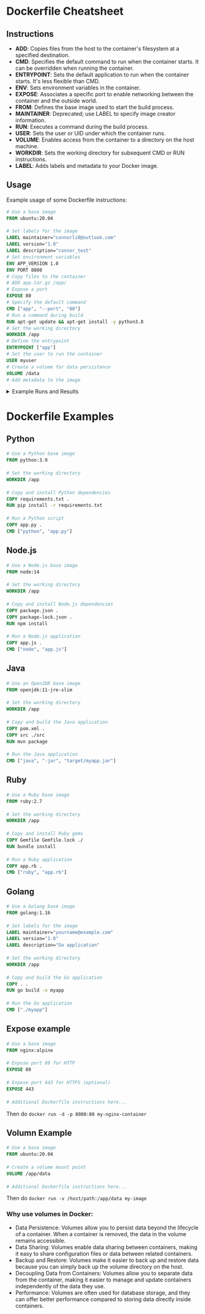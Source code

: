 # Dockerfile Cheatsheet

## Instructions

- **ADD**: Copies files from the host to the container's filesystem at a specified destination.
- **CMD**: Specifies the default command to run when the container starts. It can be overridden when running the container.
- **ENTRYPOINT**: Sets the default application to run when the container starts. It's less flexible than CMD.
- **ENV**: Sets environment variables in the container.
- **EXPOSE**: Associates a specific port to enable networking between the container and the outside world.
- **FROM**: Defines the base image used to start the build process.
- **MAINTAINER**: Deprecated; use LABEL to specify image creator information.
- **RUN**: Executes a command during the build process.
- **USER**: Sets the user or UID under which the container runs.
- **VOLUME**: Enables access from the container to a directory on the host machine.
- **WORKDIR**: Sets the working directory for subsequent CMD or RUN instructions.
- **LABEL**: Adds labels and metadata to your Docker image.

## Usage

Example usage of some Dockerfile instructions:

```Dockerfile
# Use a base image
FROM ubuntu:20.04

# Set labels for the image
LABEL maintainer="connorli0@outlook.com"
LABEL version="1.0"
LABEL description="connor_test"
# Set environment variables
ENV APP_VERSION 1.0
ENV PORT 8080
# Copy files to the container
# ADD app.tar.gz /app/
# Expose a port
EXPOSE 80
# Specify the default command
CMD ["app", "--port", "80"]
# Run a command during build
RUN apt-get update && apt-get install -y python3.8
# Set the working directory
WORKDIR /app
# Define the entrypoint
ENTRYPOINT ["app"]
# Set the user to run the container
USER myuser
# Create a volume for data persistence
VOLUME /data
# Add metadata to the image
```

<details>
  <summary>Example Runs and Results</summary>
  
  ### Run Results
  run with ```docker build -t docker-i .```
```
[+] Building 0.0s (7/7) FINISHED                                                                                                                     docker:default
 => [internal] load build definition from dockerfile                                                                                                           0.0s
 => => transferring dockerfile: 713B                                                                                                                           0.0s 
 => [internal] load .dockerignore                                                                                                                              0.0s 
 => => transferring context: 2B                                                                                                                                0.0s 
 => [internal] load metadata for docker.io/library/ubuntu:20.04                                                                                                0.0s 
 => [1/3] FROM docker.io/library/ubuntu:20.04                                                                                                                  0.0s 
 => CACHED [2/3] RUN apt-get update && apt-get install -y python3.8                                                                                            0.0s 
 => CACHED [3/3] WORKDIR /app                                                                                                                                  0.0s 
 => exporting to image                                                                                                                                         0.0s 
 => => exporting layers                                                                                                                                        0.0s 
 => => writing image sha256:a7825a3370a67f08609060a0f5ccbb5dc79449494b73b2ce7b66777992913e79                                                                   0.0s 
 => => naming to docker.io/library/docker-i   
```
![Alt text](image.png)
</details>

# Dockerfile Examples

## Python

```Dockerfile
# Use a Python base image
FROM python:3.9

# Set the working directory
WORKDIR /app

# Copy and install Python dependencies
COPY requirements.txt .
RUN pip install -r requirements.txt

# Run a Python script
COPY app.py .
CMD ["python", "app.py"]
```

## Node.js
```Dockerfile
# Use a Node.js base image
FROM node:14

# Set the working directory
WORKDIR /app

# Copy and install Node.js dependencies
COPY package.json .
COPY package-lock.json .
RUN npm install

# Run a Node.js application
COPY app.js .
CMD ["node", "app.js"]
```
## Java
```Dockerfile
# Use an OpenJDK base image
FROM openjdk:11-jre-slim

# Set the working directory
WORKDIR /app

# Copy and build the Java application
COPY pom.xml .
COPY src ./src
RUN mvn package

# Run the Java application
CMD ["java", "-jar", "target/myapp.jar"]
```
## Ruby
```Dockerfile
# Use a Ruby base image
FROM ruby:2.7

# Set the working directory
WORKDIR /app

# Copy and install Ruby gems
COPY Gemfile Gemfile.lock ./
RUN bundle install

# Run a Ruby application
COPY app.rb .
CMD ["ruby", "app.rb"]
```
## Golang
```Dockerfile
# Use a Golang base image
FROM golang:1.16

# Set labels for the image
LABEL maintainer="yourname@example.com"
LABEL version="1.0"
LABEL description="Go application"

# Set the working directory
WORKDIR /app

# Copy and build the Go application
COPY . .
RUN go build -o myapp

# Run the Go application
CMD ["./myapp"]
```

## Expose example
```dockerfile
# Use a base image
FROM nginx:alpine

# Expose port 80 for HTTP
EXPOSE 80

# Expose port 443 for HTTPS (optional)
EXPOSE 443

# Additional Dockerfile instructions here...

```
Then do ```docker run -d -p 8080:80 my-nginx-container```

## Volumn Example

```dockerfile
# Use a base image
FROM ubuntu:20.04

# Create a volume mount point
VOLUME /app/data

# Additional Dockerfile instructions here...

```

Then do ```docker run -v /host/path:/app/data my-image```

### Why use volumes in Docker:
- Data Persistence: Volumes allow you to persist data beyond the lifecycle of a container. When a container is removed, the data in the volume remains accessible.
- Data Sharing: Volumes enable data sharing between containers, making it easy to share configuration files or data between related containers.
- Backup and Restore: Volumes make it easier to back up and restore data because you can simply back up the volume directory on the host.
- Decoupling Data from Containers: Volumes allow you to separate data from the container, making it easier to manage and update containers independently of the data they use.
- Performance: Volumes are often used for database storage, and they can offer better performance compared to storing data directly inside containers.
